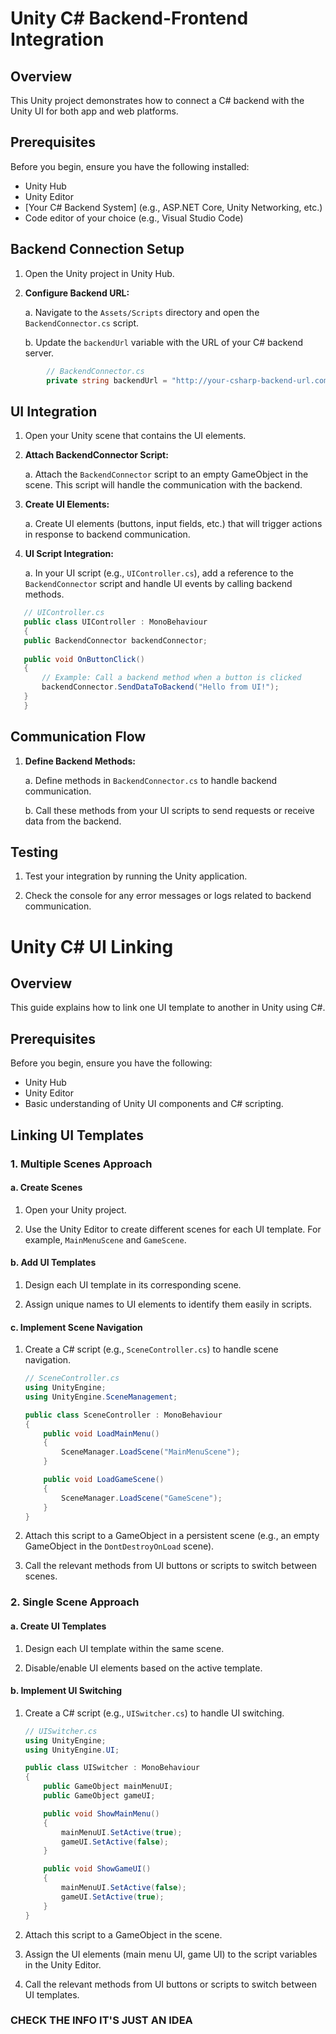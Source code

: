 # Unity C# Backend-Frontend Integration

## Overview

This Unity project demonstrates how to connect a C# backend with the Unity UI for both app and web platforms.

## Prerequisites

Before you begin, ensure you have the following installed:

- Unity Hub
- Unity Editor
- [Your C# Backend System] (e.g., ASP.NET Core, Unity Networking, etc.)
- Code editor of your choice (e.g., Visual Studio Code)

## Backend Connection Setup

1. Open the Unity project in Unity Hub.

2. **Configure Backend URL:**

    a. Navigate to the `Assets/Scripts` directory and open the `BackendConnector.cs` script.

    b. Update the `backendUrl` variable with the URL of your C# backend server.

```csharp
        // BackendConnector.cs
        private string backendUrl = "http://your-csharp-backend-url.com";
```       

## UI Integration

1. Open your Unity scene that contains the UI elements.

2. **Attach BackendConnector Script:**

    a. Attach the `BackendConnector` script to an empty GameObject in the scene. This script will handle the communication with the backend.

3. **Create UI Elements:**

    a. Create UI elements (buttons, input fields, etc.) that will trigger actions in response to backend communication.

4. **UI Script Integration:**

    a. In your UI script (e.g., `UIController.cs`), add a reference to the `BackendConnector` script and handle UI events by calling backend methods.

 ```csharp
    // UIController.cs
    public class UIController : MonoBehaviour
    {
    public BackendConnector backendConnector;
    
    public void OnButtonClick()
    {
        // Example: Call a backend method when a button is clicked
        backendConnector.SendDataToBackend("Hello from UI!");
    }
    }
 ```

## Communication Flow

1. **Define Backend Methods:**

    a. Define methods in `BackendConnector.cs` to handle backend communication.

    b. Call these methods from your UI scripts to send requests or receive data from the backend.

## Testing

1. Test your integration by running the Unity application.

2. Check the console for any error messages or logs related to backend communication.


# Unity C# UI Linking

## Overview

This guide explains how to link one UI template to another in Unity using C#.

## Prerequisites

Before you begin, ensure you have the following:

- Unity Hub
- Unity Editor
- Basic understanding of Unity UI components and C# scripting.

## Linking UI Templates

### 1. Multiple Scenes Approach

#### a. Create Scenes

1. Open your Unity project.

2. Use the Unity Editor to create different scenes for each UI template. For example, `MainMenuScene` and `GameScene`.

#### b. Add UI Templates

1. Design each UI template in its corresponding scene.

2. Assign unique names to UI elements to identify them easily in scripts.

#### c. Implement Scene Navigation

1. Create a C# script (e.g., `SceneController.cs`) to handle scene navigation.

    ```csharp
    // SceneController.cs
    using UnityEngine;
    using UnityEngine.SceneManagement;

    public class SceneController : MonoBehaviour
    {
        public void LoadMainMenu()
        {
            SceneManager.LoadScene("MainMenuScene");
        }

        public void LoadGameScene()
        {
            SceneManager.LoadScene("GameScene");
        }
    }
    ```

2. Attach this script to a GameObject in a persistent scene (e.g., an empty GameObject in the `DontDestroyOnLoad` scene).

3. Call the relevant methods from UI buttons or scripts to switch between scenes.

### 2. Single Scene Approach

#### a. Create UI Templates

1. Design each UI template within the same scene.

2. Disable/enable UI elements based on the active template.

#### b. Implement UI Switching

1. Create a C# script (e.g., `UISwitcher.cs`) to handle UI switching.

    ```csharp
    // UISwitcher.cs
    using UnityEngine;
    using UnityEngine.UI;

    public class UISwitcher : MonoBehaviour
    {
        public GameObject mainMenuUI;
        public GameObject gameUI;

        public void ShowMainMenu()
        {
            mainMenuUI.SetActive(true);
            gameUI.SetActive(false);
        }

        public void ShowGameUI()
        {
            mainMenuUI.SetActive(false);
            gameUI.SetActive(true);
        }
    }
    ```

2. Attach this script to a GameObject in the scene.

3. Assign the UI elements (main menu UI, game UI) to the script variables in the Unity Editor.

4. Call the relevant methods from UI buttons or scripts to switch between UI templates.

### CHECK THE INFO IT'S JUST AN IDEA

